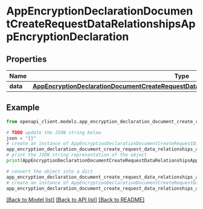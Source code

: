 # AppEncryptionDeclarationDocumentCreateRequestDataRelationshipsAppEncryptionDeclaration


## Properties

Name | Type | Description | Notes
------------ | ------------- | ------------- | -------------
**data** | [**AppEncryptionDeclarationDocumentCreateRequestDataRelationshipsAppEncryptionDeclarationData**](AppEncryptionDeclarationDocumentCreateRequestDataRelationshipsAppEncryptionDeclarationData.md) |  | 

## Example

```python
from openapi_client.models.app_encryption_declaration_document_create_request_data_relationships_app_encryption_declaration import AppEncryptionDeclarationDocumentCreateRequestDataRelationshipsAppEncryptionDeclaration

# TODO update the JSON string below
json = "{}"
# create an instance of AppEncryptionDeclarationDocumentCreateRequestDataRelationshipsAppEncryptionDeclaration from a JSON string
app_encryption_declaration_document_create_request_data_relationships_app_encryption_declaration_instance = AppEncryptionDeclarationDocumentCreateRequestDataRelationshipsAppEncryptionDeclaration.from_json(json)
# print the JSON string representation of the object
print(AppEncryptionDeclarationDocumentCreateRequestDataRelationshipsAppEncryptionDeclaration.to_json())

# convert the object into a dict
app_encryption_declaration_document_create_request_data_relationships_app_encryption_declaration_dict = app_encryption_declaration_document_create_request_data_relationships_app_encryption_declaration_instance.to_dict()
# create an instance of AppEncryptionDeclarationDocumentCreateRequestDataRelationshipsAppEncryptionDeclaration from a dict
app_encryption_declaration_document_create_request_data_relationships_app_encryption_declaration_from_dict = AppEncryptionDeclarationDocumentCreateRequestDataRelationshipsAppEncryptionDeclaration.from_dict(app_encryption_declaration_document_create_request_data_relationships_app_encryption_declaration_dict)
```
[[Back to Model list]](../README.md#documentation-for-models) [[Back to API list]](../README.md#documentation-for-api-endpoints) [[Back to README]](../README.md)


